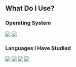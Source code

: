 ## What Do I Use?

### Operating System
<div align="left">
<a href="https://nixos.org/"><img src=https://img.shields.io/badge/NixOS-5277C3?style=for-the-badge&logo=nixos&logoColor=white></a>  
<a href="https://www.android.com/"><img src="https://img.shields.io/badge/Android-34A853?style=for-the-badge&logo=android&logoColor=white"></a>
</div>  

### Languages I Have Studied
<div align="left">
<a href="https://www.w3.org/TR/CSS/#css-glossary"><img src="https://img.shields.io/badge/CSS-663399?style=for-the-badge&logo=CSS&logoColor=white"></a>
<a href="https://html.com/"><img src="https://img.shields.io/badge/HTML5-E34F26?style=for-the-badge&logo=html5&logoColor=white"></a>
<a href="https://www.php.net/"><img src="https://img.shields.io/badge/PHP-777BB4?style=for-the-badge&logo=php&logoColor=white"></a>
<a href="https://www.swift.org/"><img src="https://img.shields.io/badge/Swift-F05138?style=for-the-badge&logo=swift&logoColor=white"></a>
</div>


